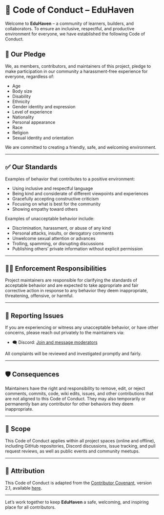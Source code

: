 # 🌟 Code of Conduct – EduHaven

Welcome to **EduHaven** – a community of learners, builders, and collaborators. To ensure an inclusive, respectful, and productive environment for everyone, we have established the following Code of Conduct.

## 💬 Our Pledge

We, as members, contributors, and maintainers of this project, pledge to make participation in our community a harassment-free experience for everyone, regardless of:

- Age
- Body size
- Disability
- Ethnicity
- Gender identity and expression
- Level of experience
- Nationality
- Personal appearance
- Race
- Religion
- Sexual identity and orientation

We are committed to creating a friendly, safe, and welcoming environment.

---

## ✅ Our Standards

Examples of behavior that contributes to a positive environment:

- Using inclusive and respectful language
- Being kind and considerate of different viewpoints and experiences
- Gracefully accepting constructive criticism
- Focusing on what is best for the community
- Showing empathy toward others

Examples of unacceptable behavior include:

- Discrimination, harassment, or abuse of any kind
- Personal attacks, insults, or derogatory comments
- Unwelcome sexual attention or advances
- Trolling, spamming, or disrupting discussions
- Publishing others’ private information without explicit permission

---

## 🧑‍⚖️ Enforcement Responsibilities

Project maintainers are responsible for clarifying the standards of acceptable behavior and are expected to take appropriate and fair corrective action in response to any behavior they deem inappropriate, threatening, offensive, or harmful.

---

## 🚨 Reporting Issues

If you are experiencing or witness any unacceptable behavior, or have other concerns, please reach out privately to the maintainers via:

- 🗨️ Discord: [Join and message moderators](https://discord.gg/uZv6ShY345)

All complaints will be reviewed and investigated promptly and fairly.

---

## 🛡️ Consequences

Maintainers have the right and responsibility to remove, edit, or reject comments, commits, code, wiki edits, issues, and other contributions that are not aligned to this Code of Conduct. They may also temporarily or permanently ban any contributor for other behaviors they deem inappropriate.

---

## 🤝 Scope

This Code of Conduct applies within all project spaces (online and offline), including GitHub repositories, Discord discussions, issue tracking, and pull request reviews, as well as public events and community meetups.

---

## 📜 Attribution

This Code of Conduct is adapted from the [Contributor Covenant](https://www.contributor-covenant.org), version 2.1, available [here](https://www.contributor-covenant.org/version/2/1/code_of_conduct/).

---

Let’s work together to keep **EduHaven** a safe, welcoming, and inspiring place for all contributors.

